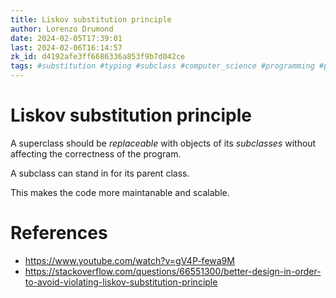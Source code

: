 ```yaml
---
title: Liskov substitution principle
author: Lorenzo Drumond
date: 2024-02-05T17:39:01
last: 2024-02-06T16:14:57
zk_id: d4192afe3ff6686336a853f9b7d042ce
tags: #substitution #typing #subclass #computer_science #programming #principle #class #liskov #type_theory
---
```



# Liskov substitution principle
A superclass should be _replaceable_ with objects of its _subclasses_ without affecting the correctness of the program.

A subclass can stand in for its parent class.

This makes the code more maintanable and scalable.

# References
- https://www.youtube.com/watch?v=gV4P-fewa9M
- https://stackoverflow.com/questions/66551300/better-design-in-order-to-avoid-violating-liskov-substitution-principle
